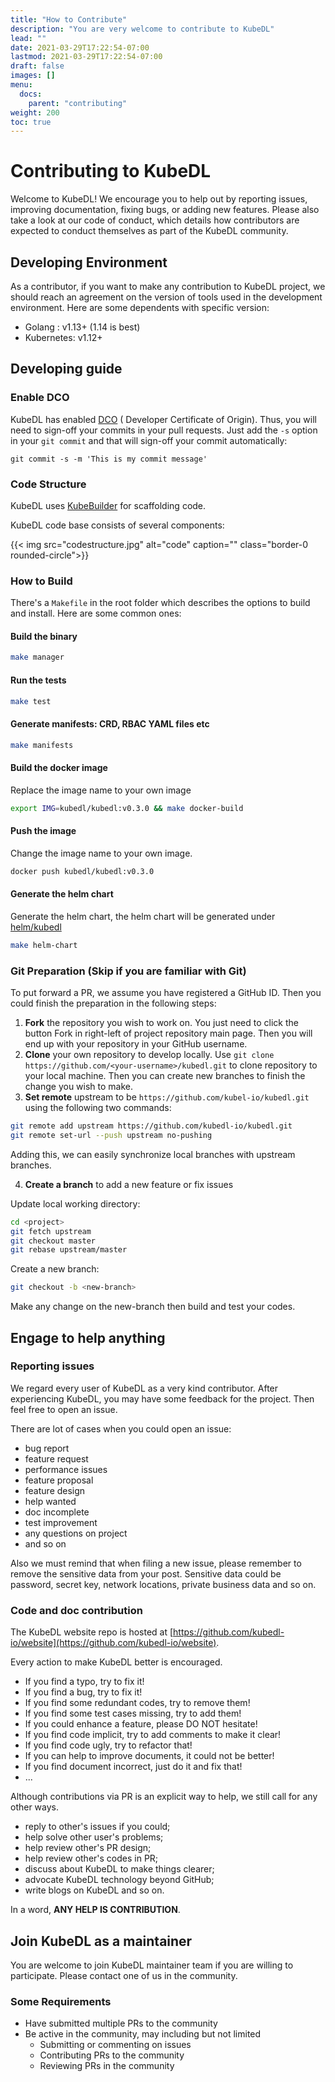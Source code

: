 ```yaml
---
title: "How to Contribute"
description: "You are very welcome to contribute to KubeDL"
lead: ""
date: 2021-03-29T17:22:54-07:00
lastmod: 2021-03-29T17:22:54-07:00
draft: false
images: []
menu:
  docs:
    parent: "contributing"
weight: 200
toc: true
---
```

# Contributing to KubeDL

Welcome to KubeDL!
We encourage you to help out by reporting issues, improving documentation, fixing bugs, or adding new features.
Please also take a look at our code of conduct, which details how contributors are expected to conduct themselves as part of the KubeDL community.

## Developing Environment

As a contributor, if you want to make any contribution to KubeDL project, we should reach an agreement on the version of tools used in the development environment.
Here are some dependents with specific version:

- Golang : v1.13+ (1.14 is best)
- Kubernetes: v1.12+


## Developing guide

### Enable DCO

KubeDL has enabled [DCO](https://github.com/apps/dco) ( Developer Certificate of Origin).
Thus, you will need to sign-off your commits in your pull requests.
Just add the `-s` option in your `git commit` and that will sign-off your commit automatically:
```
git commit -s -m 'This is my commit message'
```

### Code Structure

KubeDL uses [KubeBuilder](https://github.com/kubernetes-sigs/kubebuilder) for scaffolding code.

KubeDL code base consists of several components:

{{< img src="codestructure.jpg" alt="code" caption="" class="border-0 rounded-circle">}}


### How to Build

There's a `Makefile` in the root folder which describes the options to build and install. Here are some common ones:

#### Build the binary

```bash
make manager
```
#### Run the tests

```bash
make test
```
#### Generate manifests: CRD, RBAC YAML files etc

```bash
make manifests
```
#### Build the docker image

Replace the image name to your own image

```bash
export IMG=kubedl/kubedl:v0.3.0 && make docker-build
```

#### Push the image

Change the image name to your own image.
```bash
docker push kubedl/kubedl:v0.3.0
```

#### Generate the helm chart

Generate the helm chart, the helm chart will be generated under [helm/kubedl](https://github.com/kubedl-io/kubedl/tree/master/helm/kubedl)
```bash
make helm-chart
```

### Git Preparation (Skip if you are familiar with Git)

To put forward a PR, we assume you have registered a GitHub ID.
Then you could finish the preparation in the following steps:

1. **Fork** the repository you wish to work on. You just need to click the button Fork in right-left of project repository main page. Then you will end up with your repository in your GitHub username.
2. **Clone** your own repository to develop locally. Use `git clone https://github.com/<your-username>/kubedl.git` to clone repository to your local machine. Then you can create new branches to finish the change you wish to make.
3. **Set remote** upstream to be `https://github.com/kubel-io/kubedl.git` using the following two commands:

```bash
git remote add upstream https://github.com/kubedl-io/kubedl.git
git remote set-url --push upstream no-pushing
```

Adding this, we can easily synchronize local branches with upstream branches.

4. **Create a branch** to add a new feature or fix issues

Update local working directory:

```bash
cd <project>
git fetch upstream
git checkout master
git rebase upstream/master
```

Create a new branch:

```bash
git checkout -b <new-branch>
```

Make any change on the new-branch then build and test your codes.

## Engage to help anything

### Reporting issues

We regard every user of KubeDL as a very kind contributor.
After experiencing KubeDL, you may have some feedback for the project.
Then feel free to open an issue.

There are lot of cases when you could open an issue:

- bug report
- feature request
- performance issues
- feature proposal
- feature design
- help wanted
- doc incomplete
- test improvement
- any questions on project
- and so on

Also we must remind that when filing a new issue, please remember to remove the sensitive data from your post.
Sensitive data could be password, secret key, network locations, private business data and so on.

### Code and doc contribution

The KubeDL website repo is hosted at [https://github.com/kubedl-io/website](https://github.com/kubedl-io/website).

Every action to make KubeDL better is encouraged.

- If you find a typo, try to fix it!
- If you find a bug, try to fix it!
- If you find some redundant codes, try to remove them!
- If you find some test cases missing, try to add them!
- If you could enhance a feature, please DO NOT hesitate!
- If you find code implicit, try to add comments to make it clear!
- If you find code ugly, try to refactor that!
- If you can help to improve documents, it could not be better!
- If you find document incorrect, just do it and fix that!
- ...

Although contributions via PR is an explicit way to help, we still call for any other ways.

- reply to other's issues if you could;
- help solve other user's problems;
- help review other's PR design;
- help review other's codes in PR;
- discuss about KubeDL to make things clearer;
- advocate KubeDL technology beyond GitHub;
- write blogs on KubeDL and so on.

In a word, **ANY HELP IS CONTRIBUTION**.

## Join KubeDL as a maintainer

You are welcome to join KubeDL maintainer team if you are willing to participate. Please contact one of us in the community.

### Some Requirements

- Have submitted multiple PRs to the community
- Be active in the community, may including but not limited
    - Submitting or commenting on issues
    - Contributing PRs to the community
    - Reviewing PRs in the community

